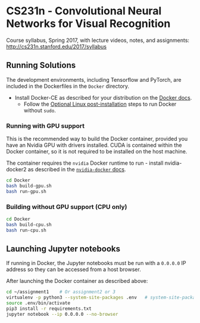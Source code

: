 # CS231n - Convolutional Neural Networks for Visual Recognition

Course syllabus, Spring 2017, with lecture videos, notes, and assignments: http://cs231n.stanford.edu/2017/syllabus

## Running Solutions

The development environments, including Tensorflow and PyTorch, are included in the Dockerfiles in the `Docker` directory.

- Install Docker-CE as described for your distribution on the [Docker docs](https://docs.docker.com/install/).
    - Follow the [Optional Linux post-installation](https://docs.docker.com/install/linux/linux-postinstall/) steps to run Docker without `sudo`.

### Running with GPU support

This is the recommended way to build the Docker container, provided you have an Nvidia GPU with drivers installed. CUDA is contained within the Docker container, so it is not required to be installed on the host machine.

The container requires the `nvidia` Docker runtime to run - install nvidia-docker2 as described in the [`nvidia-docker` docs](https://github.com/nvidia/nvidia-docker/wiki/Installation-(version-2.0)).

```bash
cd Docker
bash build-gpu.sh
bash run-gpu.sh
```

### Building without GPU support (CPU only)

```bash
cd Docker
bash build-cpu.sh
bash run-cpu.sh
```

## Launching Jupyter notebooks

If running in Docker, the Jupyter notebooks must be run with a `0.0.0.0` IP address so they can be accessed from a host browser.

After launching the Docker container as described above: 

```bash
cd ~/assignment1    # Or assignment2 or 3
virtualenv -p python3 --system-site-packages .env   # system-site-packages option is necessary to find TF/PyTorch
source .env/bin/activate
pip3 install -r requirements.txt
jupyter notebook --ip 0.0.0.0 --no-browser
```